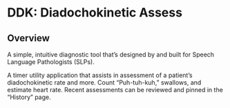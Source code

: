# DDK: Diadochokinetic Assess

## Overview
A simple, intuitive diagnostic tool that’s designed by and built for Speech Language Pathologists (SLPs).

A timer utility application that assists in assessment of a patient’s diadochokinetic rate and more. Count “Puh-tuh-kuh,” swallows, and estimate heart rate. Recent assessments can be reviewed and pinned in the “History” page.
